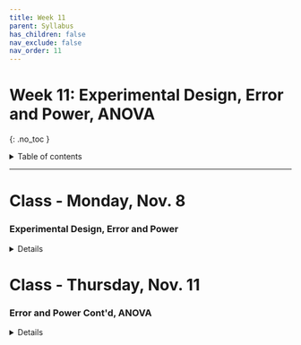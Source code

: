 ```yaml
---
title: Week 11
parent: Syllabus
has_children: false
nav_exclude: false
nav_order: 11
---
```


# Week 11: Experimental Design, Error and Power, ANOVA
{: .no_toc }

<details closed markdown="block">
  <summary>
    Table of contents
  </summary>
  {: .text-delta }
1. TOC
{:toc}
</details>

---

<!-- ########################################################################### -->

# Class - Monday, Nov. 8

### Experimental Design, Error and Power

<details closed markdown="block">
  <summary>Details</summary>

**Experimental Design**

+ [**Class Notes**](Class1/W11.C1-Notes_Experimental_Design.html){: target="blank"}

**Error and Power**

  + [**Class Notes**](Class1/W11.C1-Notes_Error_Power.html){: target="blank"}
  + [*Additional reference: Aho, Chapter 6.3-6.5*](https://drive.google.com/file/d/1ciWta1gVMPgwrTLjIeGO-4__SqNz1KqK/view?usp=sharing){: target="blank"}

</details>

<!-- ########################################################################### -->

<!-- ########################################################################### -->

# Class - Thursday, Nov. 11

### Error and Power Cont'd, ANOVA

<details closed markdown="block">
  <summary>Details</summary>

**Error and Power**

+ **In-Class Exercise** - [(zipped .Rmd)](Class2/W11.C2-Exercise_Power.Rmd.zip) - [(html)](Class2/W11.C2-Exercise_Power.html){: target="blank"}
  + Answer key: [(zipped .Rmd)](Class1/W11.C2-Exercise_Power_KEY.Rmd.zip) - [(html)](Class2/W11.C2-Exercise_Power_KEY.html){: target="blank"}

**ANOVA**

  + **Class Notes** - [(html)](Class2/W11.C2-Notes_ANOVA.html){: target="blank"} - [(pdf)](Class2/W11.C2-Notes_ANOVA.pdf){: target="blank"}
  + **In-Class Exercise** - [(zipped .Rmd)](Class2/W11.C2-Demo_ANOVA.Rmd.zip) - [(html)](Class2/W11.C2-Demo_ANOVA.html){: target="blank"}

</details>

<!-- ########################################################################### -->

<!-- ########################################################################### -->

<!-- # Recitation - Friday, Nov. 12

### Measures of Distance and Similarity

<details closed markdown="block">
  <summary>Details</summary>

+ [**Class notes**](Class1/W3.C1_Notes_SummaryStats.html){: target="blank"}
+ [**Class exercise and dataset**](Class1/W3.C1_Exercise_mouse_genes/mouse_genes.zip)
  + Answer key: [RMD+DATA zipped](Class1/W3.C1_Exercise_mouse_genes/mouse_genes_KEY.zip) - [HTML](Class1/W3.C1_Exercise_mouse_genes/mouse_genes_KEY.html){: target="blank"}
  + Note that the key was reorganized a little bit to make the presentation clearer.

</details> -->

<!-- ########################################################################### -->
